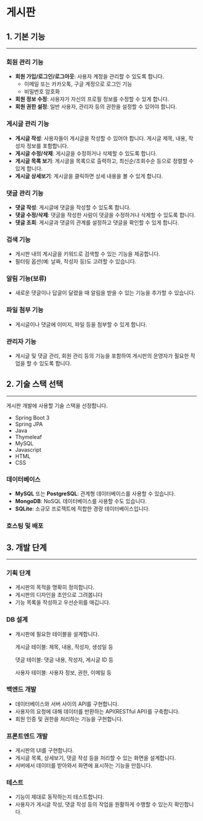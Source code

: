 # 게시판

## 1. **기본 기능**

--------

### **회원 관리 기능**

- **회원 가입/로그인/로그아웃**: 사용자 계정을 관리할 수 있도록 합니다.
    - 이메일 또는 카카오톡, 구글 계정으로 로그인 기능
    - 비밀번호 암호화
- **회원 정보 수정**: 사용자가 자신의 프로필 정보를 수정할 수 있게 합니다.
- **회원 권한 설정**: 일반 사용자, 관리자 등의 권한을 설정할 수 있어야 합니다.

### **게시글 관리 기능**

- **게시글 작성**: 사용자들이 게시글을 작성할 수 있어야 합니다. 게시글 제목, 내용, 작성자 정보를 포함합니다.
- **게시글 수정/삭제**: 게시글을 수정하거나 삭제할 수 있도록 합니다.
- **게시글 목록 보기**: 게시글을 목록으로 출력하고, 최신순/조회수순 등으로 정렬할 수 있게 합니다.
- **게시글 상세보기**: 게시글을 클릭하면 상세 내용을 볼 수 있게 합니다.

### **댓글 관리 기능**

- **댓글 작성**: 게시글에 댓글을 작성할 수 있도록 합니다.
- **댓글 수정/삭제**: 댓글을 작성한 사람이 댓글을 수정하거나 삭제할 수 있도록 합니다.
- **댓글 조회**: 게시글과 댓글의 관계를 설정하고 댓글을 확인할 수 있게 합니다.

### **검색 기능**

- 게시판 내의 게시글을 키워드로 검색할 수 있는 기능을 제공합니다.
- 필터링 옵션(예: 날짜, 작성자 등)도 고려할 수 있습니다.

### **알림 기능(보류)**

- 새로운 댓글이나 답글이 달렸을 때 알림을 받을 수 있는 기능을 추가할 수 있습니다.

### **파일 첨부 기능**

- 게시글이나 댓글에 이미지, 파일 등을 첨부할 수 있게 합니다.

### **관리자 기능**

- 게시글 및 댓글 관리, 회원 관리 등의 기능을 포함하여 게시판의 운영자가 필요한 작업을 할 수 있도록 합니다.



## 2. **기술 스택 선택**

----------

게시판 개발에 사용할 기술 스택을 선정합니다.

- Spring Boot 3
- Spring JPA
- Java
- Thymeleaf
- MySQL
- Javascript
- HTML
- CSS


### **데이터베이스**

- **MySQL** 또는 **PostgreSQL**: 관계형 데이터베이스를 사용할 수 있습니다.
- **MongoDB**: NoSQL 데이터베이스를 사용할 수도 있습니다.
- **SQLite**: 소규모 프로젝트에 적합한 경량 데이터베이스입니다.

### **호스팅 및 배포**

## 3. **개발 단계**

-------

### **기획 단계**

- 게시판의 목적을 명확히 정의합니다.
- 게시판의 디자인을 초안으로 그려봅니다
- 기능 목록을 작성하고 우선순위를 매깁니다.

### **DB 설계**

- 게시판에 필요한 테이블을 설계합니다.
    
    게시글 테이블: 제목, 내용, 작성자, 생성일 등
    
    댓글 테이블: 댓글 내용, 작성자, 게시글 ID 등
    
    사용자 테이블: 사용자 정보, 권한, 이메일 등
    

### **백엔드 개발**

- 데이터베이스와 서버 사이의 API를 구현합니다.
- 사용자의 요청에 대해 데이터를 반환하는 API(RESTful API)를 구축합니다.
- 회원 인증 및 권한을 처리하는 기능을 구현합니다.

### **프론트엔드 개발**

- 게시판의 UI를 구현합니다.
- 게시글 목록, 상세보기, 댓글 작성 등을 처리할 수 있는 화면을 설계합니다.
- 서버에서 데이터를 받아와서 화면에 표시하는 기능을 만듭니다.

### **테스트**

- 기능이 제대로 동작하는지 테스트합니다.
- 사용자가 게시글 작성, 댓글 작성 등의 작업을 원활하게 수행할 수 있는지 확인합니다.
